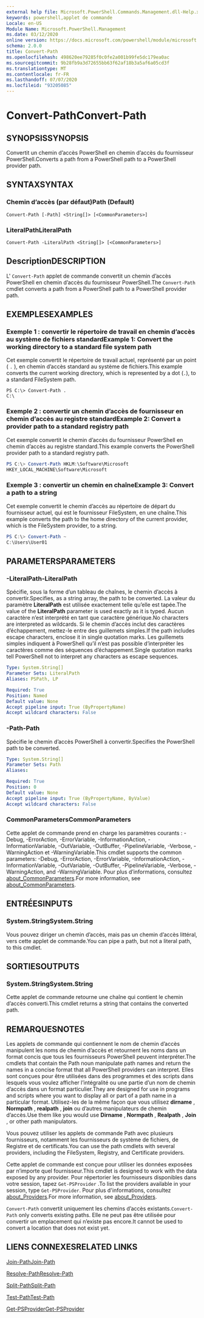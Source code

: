 ```yaml
---
external help file: Microsoft.PowerShell.Commands.Management.dll-Help.xml
keywords: powershell,applet de commande
Locale: en-US
Module Name: Microsoft.PowerShell.Management
ms.date: 03/12/2020
online version: https://docs.microsoft.com/powershell/module/microsoft.powershell.management/convert-path?view=powershell-7.1&WT.mc_id=ps-gethelp
schema: 2.0.0
title: Convert-Path
ms.openlocfilehash: 498620ee79285f0c0fe2a001b99fe5dc179ea0ac
ms.sourcegitcommit: 9b28fb9a3d72655bb63f62af18b3a5af6a05cd3f
ms.translationtype: MT
ms.contentlocale: fr-FR
ms.lasthandoff: 07/07/2020
ms.locfileid: "93205085"
---
```

# <span data-ttu-id="bb585-103">Convert-Path</span><span class="sxs-lookup"><span data-stu-id="bb585-103">Convert-Path</span></span>

## <span data-ttu-id="bb585-104">SYNOPSIS</span><span class="sxs-lookup"><span data-stu-id="bb585-104">SYNOPSIS</span></span>
<span data-ttu-id="bb585-105">Convertit un chemin d’accès PowerShell en chemin d’accès du fournisseur PowerShell.</span><span class="sxs-lookup"><span data-stu-id="bb585-105">Converts a path from a PowerShell path to a PowerShell provider path.</span></span>

## <span data-ttu-id="bb585-106">SYNTAX</span><span class="sxs-lookup"><span data-stu-id="bb585-106">SYNTAX</span></span>

### <span data-ttu-id="bb585-107">Chemin d’accès (par défaut)</span><span class="sxs-lookup"><span data-stu-id="bb585-107">Path (Default)</span></span>

```
Convert-Path [-Path] <String[]> [<CommonParameters>]
```

### <span data-ttu-id="bb585-108">LiteralPath</span><span class="sxs-lookup"><span data-stu-id="bb585-108">LiteralPath</span></span>

```
Convert-Path -LiteralPath <String[]> [<CommonParameters>]
```

## <span data-ttu-id="bb585-109">Description</span><span class="sxs-lookup"><span data-stu-id="bb585-109">DESCRIPTION</span></span>

<span data-ttu-id="bb585-110">L' `Convert-Path` applet de commande convertit un chemin d’accès PowerShell en chemin d’accès du fournisseur PowerShell.</span><span class="sxs-lookup"><span data-stu-id="bb585-110">The `Convert-Path` cmdlet converts a path from a PowerShell path to a PowerShell provider path.</span></span>

## <span data-ttu-id="bb585-111">EXEMPLES</span><span class="sxs-lookup"><span data-stu-id="bb585-111">EXAMPLES</span></span>

### <span data-ttu-id="bb585-112">Exemple 1 : convertir le répertoire de travail en chemin d’accès au système de fichiers standard</span><span class="sxs-lookup"><span data-stu-id="bb585-112">Example 1: Convert the working directory to a standard file system path</span></span>

<span data-ttu-id="bb585-113">Cet exemple convertit le répertoire de travail actuel, représenté par un point ( `.` ), en chemin d’accès standard au système de fichiers.</span><span class="sxs-lookup"><span data-stu-id="bb585-113">This example converts the current working directory, which is represented by a dot (`.`), to a standard FileSystem path.</span></span>

```
PS C:\> Convert-Path .
C:\
```

### <span data-ttu-id="bb585-114">Exemple 2 : convertir un chemin d’accès de fournisseur en chemin d’accès au registre standard</span><span class="sxs-lookup"><span data-stu-id="bb585-114">Example 2: Convert a provider path to a standard registry path</span></span>

<span data-ttu-id="bb585-115">Cet exemple convertit le chemin d’accès du fournisseur PowerShell en chemin d’accès au registre standard.</span><span class="sxs-lookup"><span data-stu-id="bb585-115">This example converts the PowerShell provider path to a standard registry path.</span></span>

```powershell
PS C:\> Convert-Path HKLM:\Software\Microsoft
HKEY_LOCAL_MACHINE\Software\Microsoft
```

### <span data-ttu-id="bb585-116">Exemple 3 : convertir un chemin en chaîne</span><span class="sxs-lookup"><span data-stu-id="bb585-116">Example 3: Convert a path to a string</span></span>

<span data-ttu-id="bb585-117">Cet exemple convertit le chemin d’accès au répertoire de départ du fournisseur actuel, qui est le fournisseur FileSystem, en une chaîne.</span><span class="sxs-lookup"><span data-stu-id="bb585-117">This example converts the path to the home directory of the current provider, which is the FileSystem provider, to a string.</span></span>

```powershell
PS C:\> Convert-Path ~
C:\Users\User01
```

## <span data-ttu-id="bb585-118">PARAMETERS</span><span class="sxs-lookup"><span data-stu-id="bb585-118">PARAMETERS</span></span>

### <span data-ttu-id="bb585-119">-LiteralPath</span><span class="sxs-lookup"><span data-stu-id="bb585-119">-LiteralPath</span></span>

<span data-ttu-id="bb585-120">Spécifie, sous la forme d’un tableau de chaînes, le chemin d’accès à convertir.</span><span class="sxs-lookup"><span data-stu-id="bb585-120">Specifies, as a string array, the path to be converted.</span></span> <span data-ttu-id="bb585-121">La valeur du paramètre **LiteralPath** est utilisée exactement telle qu’elle est tapée.</span><span class="sxs-lookup"><span data-stu-id="bb585-121">The value of the **LiteralPath** parameter is used exactly as it is typed.</span></span> <span data-ttu-id="bb585-122">Aucun caractère n’est interprété en tant que caractère générique.</span><span class="sxs-lookup"><span data-stu-id="bb585-122">No characters are interpreted as wildcards.</span></span> <span data-ttu-id="bb585-123">Si le chemin d’accès inclut des caractères d’échappement, mettez-le entre des guillemets simples.</span><span class="sxs-lookup"><span data-stu-id="bb585-123">If the path includes escape characters, enclose it in single quotation marks.</span></span> <span data-ttu-id="bb585-124">Les guillemets simples indiquent à PowerShell qu’il n’est pas possible d’interpréter les caractères comme des séquences d’échappement.</span><span class="sxs-lookup"><span data-stu-id="bb585-124">Single quotation marks tell PowerShell not to interpret any characters as escape sequences.</span></span>

```yaml
Type: System.String[]
Parameter Sets: LiteralPath
Aliases: PSPath, LP

Required: True
Position: Named
Default value: None
Accept pipeline input: True (ByPropertyName)
Accept wildcard characters: False
```

### <span data-ttu-id="bb585-125">-Path</span><span class="sxs-lookup"><span data-stu-id="bb585-125">-Path</span></span>

<span data-ttu-id="bb585-126">Spécifie le chemin d’accès PowerShell à convertir.</span><span class="sxs-lookup"><span data-stu-id="bb585-126">Specifies the PowerShell path to be converted.</span></span>

```yaml
Type: System.String[]
Parameter Sets: Path
Aliases:

Required: True
Position: 0
Default value: None
Accept pipeline input: True (ByPropertyName, ByValue)
Accept wildcard characters: False
```

### <span data-ttu-id="bb585-127">CommonParameters</span><span class="sxs-lookup"><span data-stu-id="bb585-127">CommonParameters</span></span>

<span data-ttu-id="bb585-128">Cette applet de commande prend en charge les paramètres courants : -Debug, -ErrorAction, -ErrorVariable, -InformationAction, -InformationVariable, -OutVariable, -OutBuffer, -PipelineVariable, -Verbose, -WarningAction et -WarningVariable.</span><span class="sxs-lookup"><span data-stu-id="bb585-128">This cmdlet supports the common parameters: -Debug, -ErrorAction, -ErrorVariable, -InformationAction, -InformationVariable, -OutVariable, -OutBuffer, -PipelineVariable, -Verbose, -WarningAction, and -WarningVariable.</span></span> <span data-ttu-id="bb585-129">Pour plus d’informations, consultez [about_CommonParameters](https://go.microsoft.com/fwlink/?LinkID=113216).</span><span class="sxs-lookup"><span data-stu-id="bb585-129">For more information, see [about_CommonParameters](https://go.microsoft.com/fwlink/?LinkID=113216).</span></span>

## <span data-ttu-id="bb585-130">ENTRÉES</span><span class="sxs-lookup"><span data-stu-id="bb585-130">INPUTS</span></span>

### <span data-ttu-id="bb585-131">System.String</span><span class="sxs-lookup"><span data-stu-id="bb585-131">System.String</span></span>

<span data-ttu-id="bb585-132">Vous pouvez diriger un chemin d’accès, mais pas un chemin d’accès littéral, vers cette applet de commande.</span><span class="sxs-lookup"><span data-stu-id="bb585-132">You can pipe a path, but not a literal path, to this cmdlet.</span></span>

## <span data-ttu-id="bb585-133">SORTIES</span><span class="sxs-lookup"><span data-stu-id="bb585-133">OUTPUTS</span></span>

### <span data-ttu-id="bb585-134">System.String</span><span class="sxs-lookup"><span data-stu-id="bb585-134">System.String</span></span>

<span data-ttu-id="bb585-135">Cette applet de commande retourne une chaîne qui contient le chemin d’accès converti.</span><span class="sxs-lookup"><span data-stu-id="bb585-135">This cmdlet returns a string that contains the converted path.</span></span>

## <span data-ttu-id="bb585-136">REMARQUES</span><span class="sxs-lookup"><span data-stu-id="bb585-136">NOTES</span></span>

<span data-ttu-id="bb585-137">Les applets de commande qui contiennent le nom de chemin d’accès manipulent les noms de chemin d’accès et retournent les noms dans un format concis que tous les fournisseurs PowerShell peuvent interpréter.</span><span class="sxs-lookup"><span data-stu-id="bb585-137">The cmdlets that contain the Path noun manipulate path names and return the names in a concise format that all PowerShell providers can interpret.</span></span> <span data-ttu-id="bb585-138">Elles sont conçues pour être utilisées dans des programmes et des scripts dans lesquels vous voulez afficher l’intégralité ou une partie d’un nom de chemin d’accès dans un format particulier.</span><span class="sxs-lookup"><span data-stu-id="bb585-138">They are designed for use in programs and scripts where you want to display all or part of a path name in a particular format.</span></span> <span data-ttu-id="bb585-139">Utilisez-les de la même façon que vous utilisez **dirname** , **Normpath** , **realpath** , **join** ou d’autres manipulateurs de chemin d’accès.</span><span class="sxs-lookup"><span data-stu-id="bb585-139">Use them like you would use **Dirname** , **Normpath** , **Realpath** , **Join** , or other path manipulators.</span></span>

<span data-ttu-id="bb585-140">Vous pouvez utiliser les applets de commande Path avec plusieurs fournisseurs, notamment les fournisseurs de système de fichiers, de Registre et de certificats.</span><span class="sxs-lookup"><span data-stu-id="bb585-140">You can use the path cmdlets with several providers, including the FileSystem, Registry, and Certificate providers.</span></span>

<span data-ttu-id="bb585-141">Cette applet de commande est conçue pour utiliser les données exposées par n’importe quel fournisseur.</span><span class="sxs-lookup"><span data-stu-id="bb585-141">This cmdlet is designed to work with the data exposed by any provider.</span></span> <span data-ttu-id="bb585-142">Pour répertorier les fournisseurs disponibles dans votre session, tapez `Get-PSProvider` .</span><span class="sxs-lookup"><span data-stu-id="bb585-142">To list the providers available in your session, type `Get-PSProvider`.</span></span> <span data-ttu-id="bb585-143">Pour plus d'informations, consultez [about_Providers](../Microsoft.PowerShell.Core/About/about_Providers.md).</span><span class="sxs-lookup"><span data-stu-id="bb585-143">For more information, see [about_Providers](../Microsoft.PowerShell.Core/About/about_Providers.md).</span></span>

<span data-ttu-id="bb585-144">`Convert-Path` convertit uniquement les chemins d’accès existants.</span><span class="sxs-lookup"><span data-stu-id="bb585-144">`Convert-Path` only converts existing paths.</span></span> <span data-ttu-id="bb585-145">Elle ne peut pas être utilisée pour convertir un emplacement qui n’existe pas encore.</span><span class="sxs-lookup"><span data-stu-id="bb585-145">It cannot be used to convert a location that does not exist yet.</span></span>

## <span data-ttu-id="bb585-146">LIENS CONNEXES</span><span class="sxs-lookup"><span data-stu-id="bb585-146">RELATED LINKS</span></span>

[<span data-ttu-id="bb585-147">Join-Path</span><span class="sxs-lookup"><span data-stu-id="bb585-147">Join-Path</span></span>](Join-Path.md)

[<span data-ttu-id="bb585-148">Resolve-Path</span><span class="sxs-lookup"><span data-stu-id="bb585-148">Resolve-Path</span></span>](Resolve-Path.md)

[<span data-ttu-id="bb585-149">Split-Path</span><span class="sxs-lookup"><span data-stu-id="bb585-149">Split-Path</span></span>](Split-Path.md)

[<span data-ttu-id="bb585-150">Test-Path</span><span class="sxs-lookup"><span data-stu-id="bb585-150">Test-Path</span></span>](Test-Path.md)

[<span data-ttu-id="bb585-151">Get-PSProvider</span><span class="sxs-lookup"><span data-stu-id="bb585-151">Get-PSProvider</span></span>](Get-PSProvider.md)

